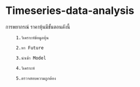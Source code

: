 # Timeseries-data-analysis
การพยากรณ์ ราคาหุ้นมีขั้นตอนดังนี้    
    
        1.วิเคราะห์ข้อมูลหุ้น
    
        2.หา Future
    
        3.นำเข้า Model
    
        4.วิเคราะห์
    
        5.ตรวจสอบความถูกต้อง
        

        
